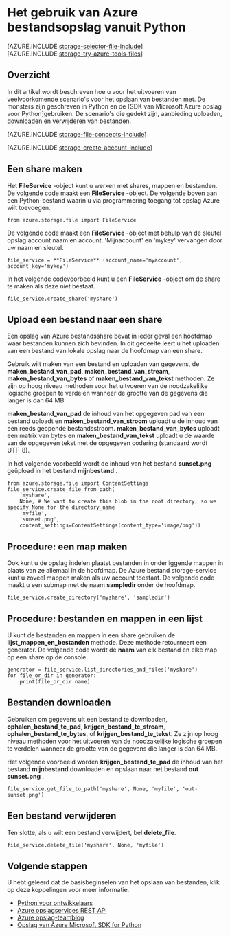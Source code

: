<properties
    pageTitle="Het gebruik van Azure bestandsopslag vanuit Python | Microsoft Azure"
    description="Informatie over het gebruik van de Azure opslag van Python te uploaden, lijst, downloaden en bestanden verwijderen."
    services="storage"
    documentationCenter="python"
    authors="robinsh"
    manager="carmonm"
    editor="tysonn"/>

<tags
    ms.service="storage"
    ms.workload="storage"
    ms.tgt_pltfrm="na"
    ms.devlang="python"
    ms.topic="article"
    ms.date="09/20/2016"
    ms.author="robinsh"/>

# <a name="how-to-use-azure-file-storage-from-python"></a>Het gebruik van Azure bestandsopslag vanuit Python

[AZURE.INCLUDE [storage-selector-file-include](../../includes/storage-selector-file-include.md)]
<br/>
[AZURE.INCLUDE [storage-try-azure-tools-files](../../includes/storage-try-azure-tools-files.md)]

## <a name="overview"></a>Overzicht

In dit artikel wordt beschreven hoe u voor het uitvoeren van veelvoorkomende scenario's voor het opslaan van bestanden met. De monsters zijn geschreven in Python en de [SDK van Microsoft Azure opslag voor Python]gebruiken. De scenario's die gedekt zijn, aanbieding uploaden, downloaden en verwijderen van bestanden.

[AZURE.INCLUDE [storage-file-concepts-include](../../includes/storage-file-concepts-include.md)]

[AZURE.INCLUDE [storage-create-account-include](../../includes/storage-create-account-include.md)]

## <a name="create-a-share"></a>Een share maken

Het **FileService** -object kunt u werken met shares, mappen en bestanden. De volgende code maakt een **FileService** -object. De volgende boven aan een Python-bestand waarin u via programmering toegang tot opslag Azure wilt toevoegen.

    from azure.storage.file import FileService

De volgende code maakt een **FileService** -object met behulp van de sleutel opslag account naam en account.  'Mijnaccount' en 'mykey' vervangen door uw naam en sleutel.

    file_service = **FileService** (account_name='myaccount', account_key='mykey')

In het volgende codevoorbeeld kunt u een **FileService** -object om de share te maken als deze niet bestaat.

    file_service.create_share('myshare')

## <a name="upload-a-file-into-a-share"></a>Upload een bestand naar een share

Een opslag van Azure bestandsshare bevat in ieder geval een hoofdmap waar bestanden kunnen zich bevinden. In dit gedeelte leert u het uploaden van een bestand van lokale opslag naar de hoofdmap van een share.

Gebruik wilt maken van een bestand en uploaden van gegevens, de **maken\_bestand\_van\_pad**, **maken\_bestand\_van\_stream**, **maken\_bestand\_van\_bytes** of **maken\_bestand\_van\_tekst** methoden. Ze zijn op hoog niveau methoden voor het uitvoeren van de noodzakelijke logische groepen te verdelen wanneer de grootte van de gegevens die langer is dan 64 MB.

**maken\_bestand\_van\_pad** de inhoud van het opgegeven pad van een bestand uploadt en **maken\_bestand\_van\_stroom** uploadt u de inhoud van een reeds geopende bestandsstroom. **maken\_bestand\_van\_bytes** uploadt een matrix van bytes en **maken\_bestand\_van\_tekst** uploadt u de waarde van de opgegeven tekst met de opgegeven codering (standaard wordt UTF-8).

In het volgende voorbeeld wordt de inhoud van het bestand **sunset.png** geüpload in het bestand **mijnbestand** .

    from azure.storage.file import ContentSettings
    file_service.create_file_from_path(
        'myshare',
        None, # We want to create this blob in the root directory, so we specify None for the directory_name
        'myfile',
        'sunset.png',
        content_settings=ContentSettings(content_type='image/png'))

## <a name="how-to-create-a-directory"></a>Procedure: een map maken

Ook kunt u de opslag indelen plaatst bestanden in onderliggende mappen in plaats van ze allemaal in de hoofdmap. De Azure bestand storage-service kunt u zoveel mappen maken als uw account toestaat. De volgende code maakt u een submap met de naam **sampledir** onder de hoofdmap.

    file_service.create_directory('myshare', 'sampledir')

## <a name="how-to-list-files-and-directories-in-a-share"></a>Procedure: bestanden en mappen in een lijst

U kunt de bestanden en mappen in een share gebruiken de **lijst\_mappen\_en\_bestanden** methode. Deze methode retourneert een generator. De volgende code wordt de **naam** van elk bestand en elke map op een share op de console.

    generator = file_service.list_directories_and_files('myshare')
    for file_or_dir in generator:
        print(file_or_dir.name)

## <a name="download-files"></a>Bestanden downloaden

Gebruiken om gegevens uit een bestand te downloaden, **ophalen\_bestand\_te\_pad**, **krijgen\_bestand\_te\_stream**, **ophalen\_bestand\_te\_bytes**, of **krijgen\_bestand\_te\_tekst**. Ze zijn op hoog niveau methoden voor het uitvoeren van de noodzakelijke logische groepen te verdelen wanneer de grootte van de gegevens die langer is dan 64 MB.

Het volgende voorbeeld worden **krijgen\_bestand\_te\_pad** de inhoud van het bestand **mijnbestand** downloaden en opslaan naar het bestand **out sunset.png** .

    file_service.get_file_to_path('myshare', None, 'myfile', 'out-sunset.png')

## <a name="delete-a-file"></a>Een bestand verwijderen

Ten slotte, als u wilt een bestand verwijdert, bel **delete_file**.

    file_service.delete_file('myshare', None, 'myfile')

## <a name="next-steps"></a>Volgende stappen

U hebt geleerd dat de basisbeginselen van het opslaan van bestanden, klik op deze koppelingen voor meer informatie.

- [Python voor ontwikkelaars](/develop/python/)
- [Azure opslagservices REST API](http://msdn.microsoft.com/library/azure/dd179355)
- [Azure opslag-teamblog]
- [Opslag van Azure Microsoft SDK for Python]

[Azure opslag-teamblog]: http://blogs.msdn.com/b/windowsazurestorage/
[Opslag van Azure Microsoft SDK for Python]: https://github.com/Azure/azure-storage-python
